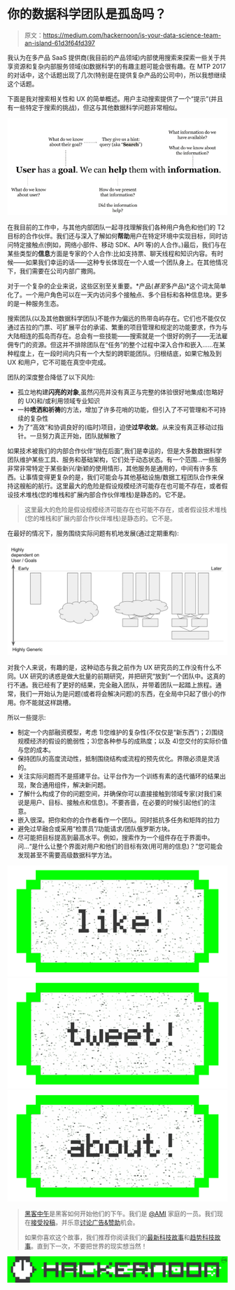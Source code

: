 # 你的数据科学团队是孤岛吗？

> 原文：<https://medium.com/hackernoon/is-your-data-science-team-an-island-61d3f64fd397>

我认为在多产品 SaaS 提供商(我目前的产品领域)内部使用搜索来探索一些关于共享资源和复杂内部服务领域(如数据科学)的有趣主题可能会很有趣。在 MTP 2017 的对话中，这个话题出现了几次(特别是在提供复杂产品的公司中)，所以我想继续这个话题。

下面是我对搜索相关性和 UX 的简单概述。用户主动搜索提供了一个“提示”(并且有一些特定于搜索的挑战)，但这与其他数据科学问题非常相似。

![](img/5f87e4e7c7b4df9689a545123cd1f72b.png)

在我目前的工作中，与其他内部团队一起寻找理解我们各种用户角色和他们的 T2 目标的合作伙伴。我们还与深入了解如何**帮助**用户在特定环境中实现目标，同时访问特定接触点(例如，网络小部件、移动 SDK、API 等)的人合作。)最后，我们与在某些类型的**信息**方面是专家的个人合作:比如支持票、聊天线程和知识内容。有时候——如果我们幸运的话——这种专长体现在一个人或一个团队身上。在其他情况下，我们需要在公司内部广撒网。

对于一个复杂的企业来说，这些区别至关重要。*产品(*甚至*多产品)*这个词太简单化了。一个用户角色可以在一天内访问多个接触点、多个目标和各种信息块。更多的是一种服务生态。

搜索团队(以及其他数据科学团队)不能作为偏远的热带岛屿存在。它们也不能仅仅通过吉拉的门票、可扩展平台的承诺、繁重的项目管理和规定的功能要求，作为与大陆相连的孤岛而存在。总会有一些技能——搜索就是一个很好的例子——无法雇佣专门的资源。但这并不排除团队在“任务”的整个过程中深入合作和嵌入……在某种程度上，在一段时间内只有一个大型的跨职能团队。归根结底，如果它触及到 UX 和用户，它不可能在真空中完成。

团队的深度整合降低了以下风险:

*   孤立地构建**闪亮的对象**,虽然闪亮并没有真正与完整的体验很好地集成(忽略好的 UX)和/或利用领域专业知识
*   一种**喷洒和祈祷**的方法，增加了许多花哨的功能，但引入了不可管理和不可持续的复杂性
*   为了“高效”和协调良好的(临时)项目，迫使**过早收敛**。从来没有真正移动过指针。一旦努力真正开始，团队就解散了

如果技术被我们的内部合作伙伴“抛在后面”,我们是幸运的，但是大多数数据科学团队维护某些工具、服务和基础架构，它们处于动态状态。有一个范围…一些服务非常非常特定于某些新兴/新颖的使用情形，其他服务是通用的，中间有许多东西。让事情变得更复杂的是，我们可能会与其他基础设施/数据工程团队合作来保持这艘船的航行。这里最大的危险是假设规模经济可能存在也可能不存在，或者假设技术堆栈(您的堆栈和扩展内部合作伙伴堆栈)是静态的。它不是。

> 这里最大的危险是假设规模经济可能存在也可能不存在，或者假设技术堆栈(您的堆栈和扩展内部合作伙伴堆栈)是静态的。它不是。

在最好的情况下，服务围绕实际问题有机地发展(通过定期重构):

![](img/abf56291c44f70c989593c063dd30f26.png)

对我个人来说，有趣的是，这种动态与我之前作为 UX 研究员的工作没有什么不同。UX 研究的诱惑是做大批量的前期研究，并把研究“放到”一个团队中。这真的行不通。我已经有了更好的结果，完全融入团队，并带着团队一起踏上旅程。通常，我们一开始认为是问题(或者将会解决问题)的东西，在全局中只起了很小的作用。你不能就这样跳槽。

所以一些提示:

*   制定一个内部融资模型，考虑 1)您维护的复杂性(不仅仅是“新东西”)；2)围绕规模经济的假设的脆弱性；3)您各种参与的成熟度；以及 4)您交付的实际价值与您的成本。
*   保持团队的高度流动性，抵制围绕结构或流程的预先优化。界限必须是灵活的。
*   关注实际问题而不是搭建平台。让平台作为一个训练有素的迭代循环的结果出现，聚合通用组件，解决新问题。
*   了解什么构成了你的问题空间，并确保你可以直接接触到领域专家(对我们来说是用户、目标、接触点和信息)。不要吝啬，在必要的时候引起他们的注意。
*   嵌入很深。把你和你的合作者看作一个团队。同时抵抗多任务和矩阵的拉力
*   避免过早融合或采用“检票员”/功能请求/团队俄罗斯方块。
*   尽可能把目标提高到最高水平。例如，搜索作为一个组件存在于界面中。问…“是什么让整个界面对用户和他们的目标有效(用可用的信息)？”您可能会发现甚至不需要高级数据科学方法。

[![](img/50ef4044ecd4e250b5d50f368b775d38.png)](http://bit.ly/HackernoonFB)[![](img/979d9a46439d5aebbdcdca574e21dc81.png)](https://goo.gl/k7XYbx)[![](img/2930ba6bd2c12218fdbbf7e02c8746ff.png)](https://goo.gl/4ofytp)

> [黑客中午](http://bit.ly/Hackernoon)是黑客如何开始他们的下午。我们是 [@AMI](http://bit.ly/atAMIatAMI) 家庭的一员。我们现在[接受投稿](http://bit.ly/hackernoonsubmission)，并乐意[讨论广告&赞助](mailto:partners@amipublications.com)机会。
> 
> 如果你喜欢这个故事，我们推荐你阅读我们的[最新科技故事](http://bit.ly/hackernoonlatestt)和[趋势科技故事](https://hackernoon.com/trending)。直到下一次，不要把世界的现实想当然！

![](img/be0ca55ba73a573dce11effb2ee80d56.png)
